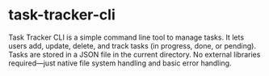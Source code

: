 # task-tracker-cli
Task Tracker CLI is a simple command line tool to manage tasks. It lets users add, update, delete, and track tasks (in progress, done, or pending). Tasks are stored in a JSON file in the current directory. No external libraries required—just native file system handling and basic error handling.
